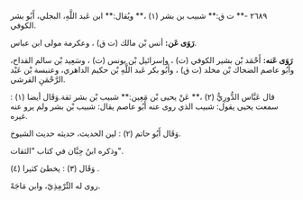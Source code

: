 ٢٦٨٩ -** ت ق:** شبيب بن بشر (١) ،** ويُقال:** ابن عَبد اللَّهِ، البجلي، أَبُو بشر الكوفي.

**رَوَى عَن:** أنس بْن مالك (ت ق) ، وعكرمة مولى ابن عباس.

**رَوَى عَنه:** أَحْمَد بْن بشير الكوفي (ت) ، وإسرائيل بْن يونس (ت) ، وسَعِيد بْن سالم القداح، وأَبُو عاصم الضحاك بْن مخلد (ت ق) ، وأَبُو بكر عَبد اللَّهِ بْن حكيم الداهري، وعنبسة بْن عَبْد الرَّحْمَنِ القرشي.

قال عَبَّاس الدُّورِيُّ (٢) ،** عَنْ يحيى بْن مَعِين:** شبيب بْن بشر ثقة.وَقَال أيضا (١) : سمعت يحيى يقول: شبيب الذي روى عنه أَبُو عاصم يقال: شبيب بْن بشر ولم يرو عنه غيره.

وَقَال أَبُو حاتم (٢) : لين الحديث، حديثه حديث الشيوخ.

وذكره ابنُ حِبَّان في كتاب "الثقات".

وَقَال (٣) : يخطئ كثيرا (٤) .

روى له التِّرْمِذِيّ، وابن مَاجَهْ.